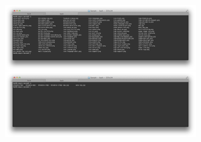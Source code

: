 
![alt tag](https://raw.githubusercontent.com/aessam/AndroidImagePatchFix/master/before.PNG)
![alt tag](https://raw.githubusercontent.com/aessam/AndroidImagePatchFix/master/after.PNG)
